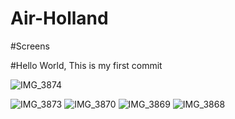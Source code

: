 # Air-Holland

#Screens

#Hello World, This is my first commit

![IMG_3874](https://user-images.githubusercontent.com/30233097/109790385-5cfc0d80-7c37-11eb-8029-222de047015e.PNG)

![IMG_3873](https://user-images.githubusercontent.com/30233097/109790399-5ff6fe00-7c37-11eb-8dbe-722bbd5b5b2f.PNG)
![IMG_3870](https://user-images.githubusercontent.com/30233097/109790401-61282b00-7c37-11eb-9697-5c51aa9cdfb8.PNG)
![IMG_3869](https://user-images.githubusercontent.com/30233097/109790402-62595800-7c37-11eb-966e-e3cd6cedb4b3.PNG)
![IMG_3868](https://user-images.githubusercontent.com/30233097/109790407-62f1ee80-7c37-11eb-92a3-755ac9e171c1.PNG)

